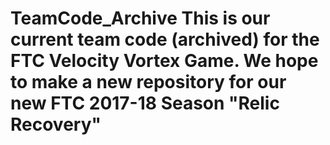 # TeamCode_Archive This is our current team code (archived) for the FTC Velocity Vortex Game. We hope to make a new repository for our new FTC 2017-18 Season "Relic Recovery"
